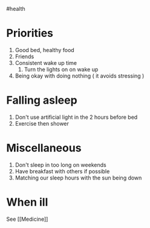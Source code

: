 #health 

# Priorities
1. Good bed, healthy food
2. Friends
3. Consistent wake up time
	1. Turn the lights on on wake up
4. Being okay with doing nothing ( it avoids stressing )

# Falling asleep
1. Don't use artificial light in the 2 hours before bed
2. Exercise then shower

# Miscellaneous
1. Don't sleep in too long on weekends
2. Have breakfast with others if possible
3. Matching our sleep hours with the sun being down

# When ill
See [[Medicine]]